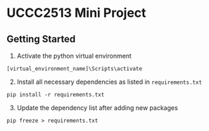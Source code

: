 # UCCC2513 Mini Project

## Getting Started

1. Activate the python virtual environment
```
[virtual_environment_name]\Scripts\activate
```

2. Install all necessary dependencies as listed in `requirements.txt`
```
pip install -r requirements.txt
```

3. Update the dependency list after adding new packages
```
pip freeze > requirements.txt
```
